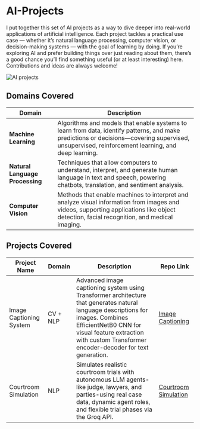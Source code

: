 # AI-Projects
I put together this set of AI projects as a way to dive deeper into real-world applications of artificial intelligence. Each project tackles a practical use case — whether it’s natural language processing, computer vision, or decision-making systems — with the goal of learning by doing. If you’re exploring AI and prefer building things over just reading about them, there’s a good chance you’ll find something useful (or at least interesting) here. Contributions and ideas are always welcome!

![AI projects](https://github.com/user-attachments/assets/5e685c14-4d53-4f91-8dd9-0e8733b3046c)

## Domains Covered

| Domain                        | Description                                                                                 |
|-------------------------------|--------------------------------------------------------------------------------------------|
| **Machine Learning**          | Algorithms and models that enable systems to learn from data, identify patterns, and make predictions or decisions—covering supervised, unsupervised, reinforcement learning, and deep learning. |
| **Natural Language Processing** | Techniques that allow computers to understand, interpret, and generate human language in text and speech, powering chatbots, translation, and sentiment analysis. |
| **Computer Vision**           | Methods that enable machines to interpret and analyze visual information from images and videos, supporting applications like object detection, facial recognition, and medical imaging. |


## Projects Covered

| Project Name         | Domain | Description                                                                                                                        | Repo Link                                     |
|----------------------|--------|------------------------------------------------------------------------------------------------------------------------------------|-----------------------------------------------|
| Image Captioning System | CV + NLP | Advanced image captioning system using Transformer architecture that generates natural language descriptions for images. Combines EfficientNetB0 CNN for visual feature extraction with custom Transformer encoder-decoder for text generation. | [Image Captioning](https://github.com/Avaneesh40585/Image-Captioning) |
| Courtroom Simulation  | NLP   | 		Simulates realistic courtroom trials with autonomous LLM agents-like judge, lawyers, and parties-using real case data, dynamic agent roles, and flexible trial phases via the Groq API.  | [Courtroom Simulation](https://github.com/Avaneesh40585/Courtroom-Simulation)  |





